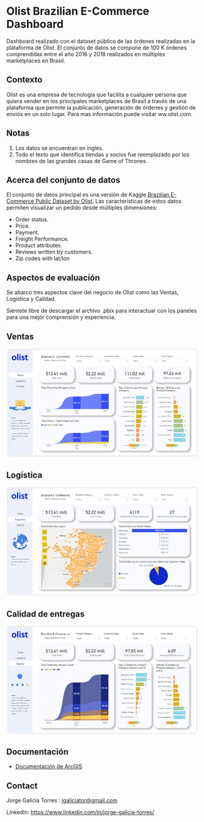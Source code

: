 # Olist Brazilian E-Commerce Dashboard
Dashboard realizado con el dataset público de las órdenes realizadas en la plataforma de Olist. El conjunto de datos se compone de 100 K órdenes comprendidas entre el año 2016 y 2018 realizados en múltiples marketplaces en Brasil.

## Contexto

Olist es una empresa de tecnología que facilita a cualquier persona que quiera vender en los principales marketplaces de Brasil a través de una plataforma que permite la publicación, generación de órdenes y gestión de enviós en un solo lugar. Para mas información puede visitar ww.olist.com.


## Notas

1. Los datos se encuentran en inglés.
2. Todo el texto que identifica tiendas y socios fue reemplazado por los nombres de las grandes casas de Game of Thrones.

## Acerca del conjunto de datos

El conjunto de datos principal es una versión de Kaggle [Brazilian E-Commerce Public Dataset by Olist](https://www.kaggle.com/datasets/olistbr/brazilian-ecommerce). 
Las características de estos datos permiten visualizar un pedido desde múltiples dimensiones:


* Order status.
* Price.
* Payment.
* Freight Performance.
* Product attributes.
* Reviews written by customers.
* Zip codes with lat/lon



## Aspectos de evaluación

Se abarcó  tres aspectos clave del negocio de Olist como las Ventas, Logistica y Calidad.

Siéntete libre de descargar el archivo .pbix para interactuar con los paneles para una mejor comprensión y experiencia.

## Ventas




![image](_src/olist1.JPG)<br>

## Logística



![image](_src/olist2.JPG)<br>


## Calidad de entregas



![image](_src/olist3.JPG)<br>



## Documentación

* [Documentación de ArcGIS](https://doc.arcgis.com/es/)



## Contact

Jorge Galicia Torres : jgaliciator@gmail.com

LinkedIn: https://www.linkedin.com/in/jorge-galicia-torres/  

